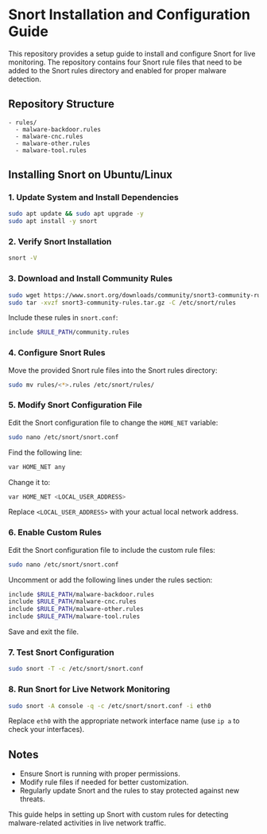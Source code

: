 # Snort Installation and Configuration Guide

This repository provides a setup guide to install and configure Snort for live monitoring. The repository contains four Snort rule files that need to be added to the Snort rules directory and enabled for proper malware detection.

## Repository Structure

```
- rules/
  - malware-backdoor.rules
  - malware-cnc.rules
  - malware-other.rules
  - malware-tool.rules
```

## Installing Snort on Ubuntu/Linux

### 1. Update System and Install Dependencies

```sh
sudo apt update && sudo apt upgrade -y
sudo apt install -y snort
```

### 2. Verify Snort Installation

```sh
snort -V
```

### 3. Download and Install Community Rules

```sh
sudo wget https://www.snort.org/downloads/community/snort3-community-rules.tar.gz
sudo tar -xvzf snort3-community-rules.tar.gz -C /etc/snort/rules
```

Include these rules in `snort.conf`:

```sh
include $RULE_PATH/community.rules
```

### 4. Configure Snort Rules

Move the provided Snort rule files into the Snort rules directory:

```sh
sudo mv rules/<*>.rules /etc/snort/rules/
```

### 5. Modify Snort Configuration File

Edit the Snort configuration file to change the `HOME_NET` variable:

```sh
sudo nano /etc/snort/snort.conf
```

Find the following line:

```sh
var HOME_NET any
```

Change it to:

```sh
var HOME_NET <LOCAL_USER_ADDRESS>
```

Replace `<LOCAL_USER_ADDRESS>` with your actual local network address.

### 6. Enable Custom Rules

Edit the Snort configuration file to include the custom rule files:

```sh
sudo nano /etc/snort/snort.conf
```

Uncomment or add the following lines under the rules section:

```sh
include $RULE_PATH/malware-backdoor.rules
include $RULE_PATH/malware-cnc.rules
include $RULE_PATH/malware-other.rules
include $RULE_PATH/malware-tool.rules
```

Save and exit the file.

### 7. Test Snort Configuration

```sh
sudo snort -T -c /etc/snort/snort.conf
```

### 8. Run Snort for Live Network Monitoring

```sh
sudo snort -A console -q -c /etc/snort/snort.conf -i eth0
```

Replace `eth0` with the appropriate network interface name (use `ip a` to check your interfaces).

## Notes

- Ensure Snort is running with proper permissions.
- Modify rule files if needed for better customization.
- Regularly update Snort and the rules to stay protected against new threats.

This guide helps in setting up Snort with custom rules for detecting malware-related activities in live network traffic.

